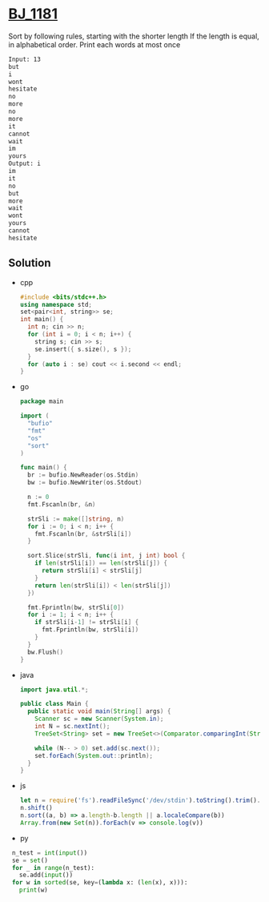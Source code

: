 # [BJ_1181](https://acmicpc.net/problem/1181)

Sort by following rules, starting with the shorter length
If the length is equal, in alphabetical order. Print each words at most once

```txt
Input: 13
but
i
wont
hesitate
no
more
no
more
it
cannot
wait
im
yours
Output: i
im
it
no
but
more
wait
wont
yours
cannot
hesitate
```

## Solution

* cpp

  ```cpp
  #include <bits/stdc++.h>
  using namespace std;
  set<pair<int, string>> se;
  int main() {
    int n; cin >> n;
    for (int i = 0; i < n; i++) {
      string s; cin >> s;
      se.insert({ s.size(), s });
    }
    for (auto i : se) cout << i.second << endl;
  }
  ```

* go

  ```go
  package main

  import (
    "bufio"
    "fmt"
    "os"
    "sort"
  )

  func main() {
    br := bufio.NewReader(os.Stdin)
    bw := bufio.NewWriter(os.Stdout)

    n := 0
    fmt.Fscanln(br, &n)

    strSli := make([]string, n)
    for i := 0; i < n; i++ {
      fmt.Fscanln(br, &strSli[i])
    }

    sort.Slice(strSli, func(i int, j int) bool {
      if len(strSli[i]) == len(strSli[j]) {
        return strSli[i] < strSli[j]
      }
      return len(strSli[i]) < len(strSli[j])
    })

    fmt.Fprintln(bw, strSli[0])
    for i := 1; i < n; i++ {
      if strSli[i-1] != strSli[i] {
        fmt.Fprintln(bw, strSli[i])
      }
    }
    bw.Flush()
  }
  ```

* java

  ```java
  import java.util.*;

  public class Main {
    public static void main(String[] args) {
      Scanner sc = new Scanner(System.in);
      int N = sc.nextInt();
      TreeSet<String> set = new TreeSet<>(Comparator.comparingInt(String::length).thenComparing(String::compareTo));

      while (N-- > 0) set.add(sc.next());
      set.forEach(System.out::println);
    }
  }
  ```

* js

  ```js
  let n = require('fs').readFileSync('/dev/stdin').toString().trim().split('\n')
  n.shift()
  n.sort((a, b) => a.length-b.length || a.localeCompare(b))
  Array.from(new Set(n)).forEach(v => console.log(v))
  ```

* py

 ```py
  n_test = int(input())
  se = set()
  for _ in range(n_test):
    se.add(input())
  for w in sorted(se, key=(lambda x: (len(x), x))):
    print(w)
  ```
